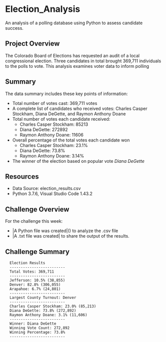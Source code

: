 # Election_Analysis
An analysis of a polling database using Python to assess candidate success.

## Project Overview
The Colorado Board of Elections has requested an audit of a local congressional election.  Three candidates in total brought 369,711 individuals to the polls to vote.  This analysis examines voter data to inform polling

## Summary 
The data summary includes these key points of information: 
* Total number of votes cast: 369,711 votes
* A complete list of candidates who received votes: Charles Casper Stockham, Diana DeGette, and Raymon Anthony Doane
* Total number of votes each candidate received: 
    * Charles Casper Stockham: 85213 
    * Diana DeGette: 272892 
    * Raymon Anthony Doane: 11606
* Overall percentage of the total votes each candidate won
    * Charles Casper Stockham: 23.1% 
    * Diana DeGette: 73.8%
    * Raymon Anthony Doane: 3.14%
* The winner of the election based on popular vote
    *Diana DeGette*

## Resources
* Data Source: election_results.csv
* Python 3.7.6, Visual Studio Code 1.43.2

## Challenge Overview
For the challenge this week:
   - |A Python file was created|() to analyze the .csv file
   - |A .txt file was created| to share the output of the results.

## Challenge Summary

      Election Results
      -------------------------
      Total Votes: 369,711
      -------------------------
      Jefferson: 10.5% (38,855)
      Denver: 82.8% (306,055)
      Arapahoe: 6.7% (24,801)
      -------------------------
      Largest County Turnout: Denver
      -------------------------
      Charles Casper Stockham: 23.0% (85,213)
      Diana DeGette: 73.8% (272,892)
      Raymon Anthony Doane: 3.1% (11,606)
      -------------------------
      Winner: Diana DeGette
      Winning Vote Count: 272,892
      Winning Percentage: 73.8%
      -------------------------
